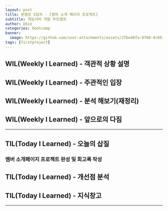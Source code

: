 ```yaml
---
layout: post
title: 본캠프 5일차 - [멤퍼 소개 페이지 프로젝트]
subtitle: 게임서버 개발 부트캠프
author: bbie
categories: bootcamp
banner:
  image: https://github.com/user-attachments/assets/2fbe48fa-0708-4c89-b5e7-053b1ec29d99
tags: [firstproject]
---
```


## WIL(Weekly I Learned) - 객관적 상황 설명


## WIL(Weekly I Learned) - 주관적인 입장


## WIL(Weekly I Learned) - 분석 해보기(재정리)


## WIL(Weekly I Learned) - 앞으로의 다짐

---

## TIL(Today I Learned) - 오늘의 삽질

### 멤버 소개페이지 프로젝트 완성 및 회고록 작성

## TIL(Today I Learned) - 개선점 분석

## TIL(Today I Learned) - 지식창고


---
